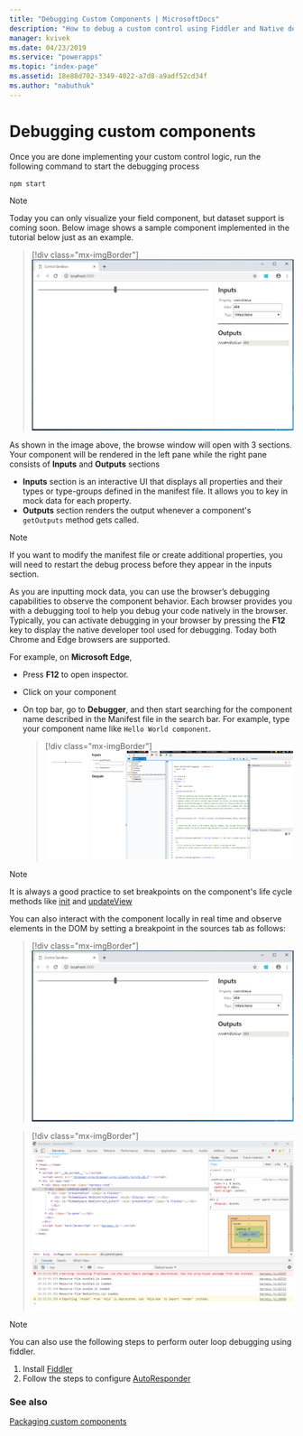 ```yaml
---
title: "Debugging Custom Components | MicrosoftDocs"
description: "How to debug a custom control using Fiddler and Native debugging"
manager: kvivek
ms.date: 04/23/2019
ms.service: "powerapps"
ms.topic: "index-page"
ms.assetid: 18e88d702-3349-4022-a7d8-a9adf52cd34f
ms.author: "nabuthuk"
---
```

# Debugging custom components

Once you are done implementing your custom control logic, run the following command to start the debugging process

```CLI
npm start
```

> [!NOTE]
> Today you can only visualize your field component, but dataset support is coming soon. Below image shows a sample component implemented in the tutorial below just as an example. 

> [!div class="mx-imgBorder"]
> ![local-host](media/local-host.png "local host")

As shown in the image above, the browse window will open with 3 sections. Your component will be rendered in the left pane while the right pane consists of **Inputs** and **Outputs** sections

  - **Inputs** section is an interactive UI that displays all properties and their types or type-groups defined in the manifest file. It allows you to key in mock data for each property. 
  - **Outputs** section renders the output whenever a component's `getOutputs` method gets called.  
 
> [!NOTE]
> If you want to modify the manifest file or create additional properties, you will need to restart the debug process before they appear in the inputs section.

As you are inputting mock data, you can use the browser’s debugging capabilities to observe the component behavior. Each browser provides you with a debugging tool to help you debug your code natively in the browser. Typically, you can activate debugging in your browser by pressing the **F12** key to display the native developer tool used for debugging. Today both Chrome and Edge browsers are supported.

For example, on **Microsoft Edge**,

- Press **F12** to open inspector.
- Click on your component
- On top bar, go to **Debugger**, and then start searching for the component name described in the Manifest file in the search bar. For example, type your component name like `Hello World component`.

     > [!div class="mx-imgBorder"]
     > ![debug-component](media/debug-control.png "Debug component")

> [!NOTE]
> It is always a good practice to set breakpoints on the component's life cycle methods like [init](reference/control/init.md) and [updateView](reference/control/updateview.md)

You can also interact with the component locally in real time and observe elements in the DOM by setting a breakpoint in the sources tab as follows:

> [!div class="mx-imgBorder"]
> ![local-host](media/local-host.png "local host")

> [!div class="mx-imgBorder"]
> ![debug-component](media/debug-control-1.png "Debug component 1")


 > [!NOTE]
 > You can also use the following steps to perform outer loop debugging using fiddler.
 >    1. Install [Fiddler](https://www.telerik.com/download/fiddler)
 >    2. Follow the steps to configure [AutoResponder](https://docs.microsoft.com/en-us/dynamics365/customer-engagement/developer/streamline-javascript-development-fiddler-autoresponder)

### See also

[Packaging custom components](import-custom-controls.md)
